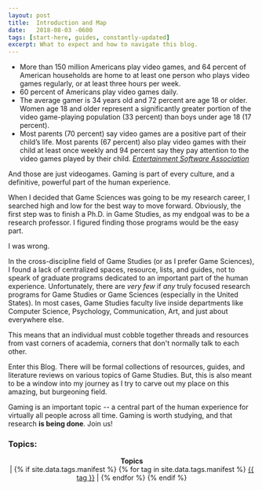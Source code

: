 ```yaml
---
layout: post
title:  Introduction and Map
date:   2018-08-03 -0600
tags: [start-here, guides, constantly-updated]
excerpt: What to expect and how to navigate this blog.
---
```



- More than 150 million Americans play video games, and 64 percent of American households are home to at least one person who plays video games regularly, or at least three hours per week.
- 60 percent of Americans play video games daily.
- The average gamer is 34 years old and 72 percent are age 18 or older. Women age 18 and older represent a significantly greater portion of the video game-playing population (33 percent) than boys under age 18 (17 percent).
- Most parents (70 percent) say video games are a positive part of their child’s life. Most parents (67 percent) also play video games with their child at least once weekly and 94 percent say they pay attention to the video games played by their child.
*[Entertainment Software Association](http://www.theesa.com/about-esa/industry-facts/)*

And those are just videogames. Gaming is part of every culture, and a definitive, powerful part of the human experience.


When I decided that Game Sciences was going to be my research career, I searched high and low for the best way to move forward.
Obviously, the first step was to finish a Ph.D. in Game Studies, as my endgoal was to be a research professor. 
I figured finding those programs would be the easy part.

I was wrong.

In the cross-discipline field of Game Studies (or as I prefer Game Sciences), 
I found a lack of centralized spaces, resource, lists, and guides, not to speark of graduate programs dedicated to an important part of the human experience.
Unfortunately, there are *very few* if *any* truly focused research programs for Game Studies or Game Sciences (especially in the United States).
In most cases, Game Studies faculty live inside departments like Computer Science, Psychology, Communication, Art, and just about everywhere else.

This means that an individual must cobble together threads and resources from vast corners of academia, corners that don't normally talk to each other.

Enter this Blog. There will be formal collections of resources, guides, and literature reviews on various topics of Game Studies.
But, this is also meant to be a window into my journey as I try to carve out my place on this amazing, but burgeoning field.

Gaming is an important topic -- a central part of the human experience for virtually all people across all time.
Gaming is worth studying, and that research **is being done**. Join us!

### Topics:

<p class="meta" style="align-content: center; text-align: center;">
  <strong>Topics</strong><br /> | 
  {% if site.data.tags.manifest %}
    {% for tag in site.data.tags.manifest %}
    <a href="/tags/{{ tag }}.html">{{ tag }}</a> |
    {% endfor %}
  {% endif %}
</p>
